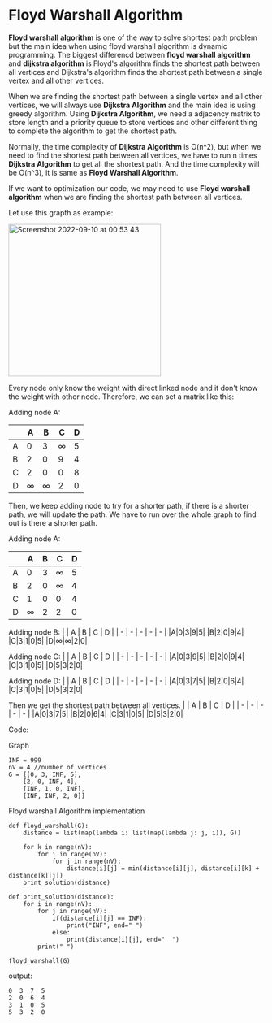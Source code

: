 # Floyd Warshall Algorithm

**Floyd warshall algorithm** is one of the way to solve shortest path problem but the main idea when using floyd warshall algorithm is dynamic programming.
The biggest differencd between **floyd warshall algorithm** and **dijkstra algorithm** is Floyd's algorithm finds the shortest path between all vertices and Dijkstra's algorithm finds the shortest path between a single vertex and all other vertices. 

When we are finding the shortest path between a single vertex and all other vertices, we will always use **Dijkstra Algorithm** and the main idea is using greedy algorithm. Using **Dijkstra Algorithm**, we need a adjacency matrix to store length and a priority queue to store vertices and other different thing to complete the algorithm to get the shortest path.

Normally, the time complexity of **Dijkstra Algorithm** is O(n^2), but when we need to find the shortest path between all vertices, we have to run n times **Dijkstra Algorithm** to get all the shortest path. And the time complexity will be O(n^3), it is same as **Floyd Warshall Algorithm**.

If we want to optimization our code, we may need to use **Floyd warshall algorithm** when we are finding the shortest path between all vertices. 

Let use this grapth as example:

<img width="300" alt="Screenshot 2022-09-10 at 00 53 43" src="https://user-images.githubusercontent.com/25585589/189401587-acca9579-fd17-40e9-b7a7-7a81149cc98e.png">

Every node only know the weight with direct linked node and it don't know the weight with other node. 
Therefore, we can set a matrix like this:

Adding node A:

| | A | B | C | D |
| - | - | - | - | - |
|A|0|3|∞|5|
|B|2|0|9|4|
|C|2|0|0|8|
|D|∞|∞|2|0|

Then, we keep adding node to try for a shorter path, if there is a shorter path, we will update the path.
We have to run over the whole graph to find out is there a shorter path.

Adding node A:

| | A | B | C | D |
| - | - | - | - | - |
|A|0|3|∞|5|
|B|2|0|∞|4|
|C|1|0|0|4|
|D|∞|2|2|0|


Adding node B:
| | A | B | C | D |
| - | - | - | - | - |
|A|0|3|9|5|
|B|2|0|9|4|
|C|3|1|0|5|
|D|∞|∞|2|0|

Adding node C:
| | A | B | C | D |
| - | - | - | - | - |
|A|0|3|9|5|
|B|2|0|9|4|
|C|3|1|0|5|
|D|5|3|2|0|

Adding node D:
| | A | B | C | D |
| - | - | - | - | - |
|A|0|3|7|5|
|B|2|0|6|4|
|C|3|1|0|5|
|D|5|3|2|0|

Then we get the shortest path between all vertices.
| | A | B | C | D |
| - | - | - | - | - |
|A|0|3|7|5|
|B|2|0|6|4|
|C|3|1|0|5|
|D|5|3|2|0|

Code:

Graph

```python3
INF = 999
nV = 4 //number of vertices
G = [[0, 3, INF, 5],
    [2, 0, INF, 4],
    [INF, 1, 0, INF],
    [INF, INF, 2, 0]]
```

Floyd warshall Algorithm implementation

```python3
def floyd_warshall(G):
    distance = list(map(lambda i: list(map(lambda j: j, i)), G))

    for k in range(nV):
        for i in range(nV):
            for j in range(nV):
                distance[i][j] = min(distance[i][j], distance[i][k] + distance[k][j])
    print_solution(distance)
    
def print_solution(distance):
    for i in range(nV):
        for j in range(nV):
            if(distance[i][j] == INF):
                print("INF", end=" ")
            else:
                print(distance[i][j], end="  ")
        print(" ") 
        
floyd_warshall(G)
```

output:

```
0  3  7  5   
2  0  6  4   
3  1  0  5   
5  3  2  0 
```



